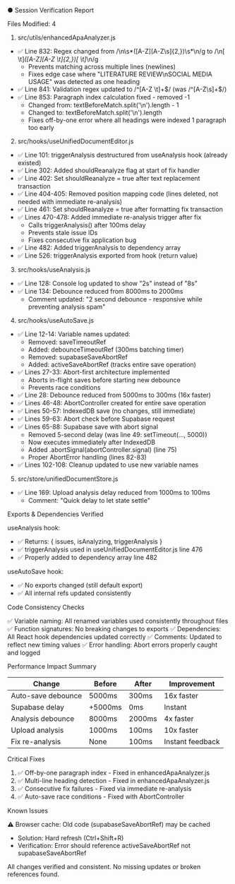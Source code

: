 
● Session Verification Report

  Files Modified: 4

  1. src/utils/enhancedApaAnalyzer.js
  - ✅ Line 832: Regex changed from /\n\s*([A-Z][A-Z\s]{2,})\s*\n/g to /\n[ \t]*([A-Z][A-Z \t]{2,})[ \t]*\n/g
    - Prevents matching across multiple lines (newlines)
    - Fixes edge case where "LITERATURE REVIEW\nSOCIAL MEDIA USAGE" was detected as one heading
  - ✅ Line 841: Validation regex updated to /^[A-Z \t]+$/ (was /^[A-Z\s]+$/)
  - ✅ Line 853: Paragraph index calculation fixed - removed -1
    - Changed from: textBeforeMatch.split('\n').length - 1
    - Changed to: textBeforeMatch.split('\n').length
    - Fixes off-by-one error where all headings were indexed 1 paragraph too early

  2. src/hooks/useUnifiedDocumentEditor.js
  - ✅ Line 101: triggerAnalysis destructured from useAnalysis hook (already existed)
  - ✅ Line 302: Added shouldReanalyze flag at start of fix handler
  - ✅ Line 402: Set shouldReanalyze = true after text replacement transaction
  - ✅ Line 404-405: Removed position mapping code (lines deleted, not needed with immediate re-analysis)
  - ✅ Line 461: Set shouldReanalyze = true after formatting fix transaction
  - ✅ Lines 470-478: Added immediate re-analysis trigger after fix
    - Calls triggerAnalysis() after 100ms delay
    - Prevents stale issue IDs
    - Fixes consecutive fix application bug
  - ✅ Line 482: Added triggerAnalysis to dependency array
  - ✅ Line 526: triggerAnalysis exported from hook (return value)

  3. src/hooks/useAnalysis.js
  - ✅ Line 128: Console log updated to show "2s" instead of "8s"
  - ✅ Line 134: Debounce reduced from 8000ms to 2000ms
    - Comment updated: "2 second debounce - responsive while preventing analysis spam"

  4. src/hooks/useAutoSave.js
  - ✅ Line 12-14: Variable names updated:
    - Removed: saveTimeoutRef
    - Added: debounceTimeoutRef (300ms batching timer)
    - Removed: supabaseSaveAbortRef
    - Added: activeSaveAbortRef (tracks entire save operation)
  - ✅ Lines 27-33: Abort-first architecture implemented
    - Aborts in-flight saves before starting new debounce
    - Prevents race conditions
  - ✅ Line 28: Debounce reduced from 5000ms to 300ms (16x faster)
  - ✅ Lines 46-48: AbortController created for entire save operation
  - ✅ Lines 50-57: IndexedDB save (no changes, still immediate)
  - ✅ Lines 59-63: Abort check before Supabase request
  - ✅ Lines 65-88: Supabase save with abort signal
    - Removed 5-second delay (was line 49: setTimeout(..., 5000))
    - Now executes immediately after IndexedDB
    - Added .abortSignal(abortController.signal) (line 75)
    - Proper AbortError handling (lines 82-83)
  - ✅ Lines 102-108: Cleanup updated to use new variable names

  5. src/store/unifiedDocumentStore.js
  - ✅ Line 169: Upload analysis delay reduced from 1000ms to 100ms
    - Comment: "Quick delay to let state settle"

  Exports & Dependencies Verified

  useAnalysis hook:
  - ✅ Returns: { issues, isAnalyzing, triggerAnalysis }
  - ✅ triggerAnalysis used in useUnifiedDocumentEditor.js line 476
  - ✅ Properly added to dependency array line 482

  useAutoSave hook:
  - ✅ No exports changed (still default export)
  - ✅ All internal refs updated consistently

  Code Consistency Checks

  ✅ Variable naming: All renamed variables used consistently throughout files
  ✅ Function signatures: No breaking changes to exports
  ✅ Dependencies: All React hook dependencies updated correctly
  ✅ Comments: Updated to reflect new timing values
  ✅ Error handling: Abort errors properly caught and logged

  Performance Impact Summary

  | Change             | Before  | After  | Improvement      |
  |--------------------|---------|--------|------------------|
  | Auto-save debounce | 5000ms  | 300ms  | 16x faster       |
  | Supabase delay     | +5000ms | 0ms    | Instant          |
  | Analysis debounce  | 8000ms  | 2000ms | 4x faster        |
  | Upload analysis    | 1000ms  | 100ms  | 10x faster       |
  | Fix re-analysis    | None    | 100ms  | Instant feedback |

  Critical Fixes

  1. ✅ Off-by-one paragraph index - Fixed in enhancedApaAnalyzer.js
  2. ✅ Multi-line heading detection - Fixed in enhancedApaAnalyzer.js
  3. ✅ Consecutive fix failures - Fixed via immediate re-analysis
  4. ✅ Auto-save race conditions - Fixed with AbortController

  Known Issues

  ⚠️ Browser cache: Old code (supabaseSaveAbortRef) may be cached
  - Solution: Hard refresh (Ctrl+Shift+R)
  - Verification: Error should reference activeSaveAbortRef not supabaseSaveAbortRef

  All changes verified and consistent. No missing updates or broken references found.